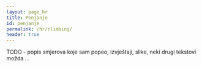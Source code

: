 ```yaml
---
layout: page_hr
title: Penjanje
id: penjanje
permalink: /hr/climbing/
header: true
---
```

<p>
TODO - popis smjerova koje sam popeo, izvještaji, slike, neki drugi tekstovi možda ...
</p>
